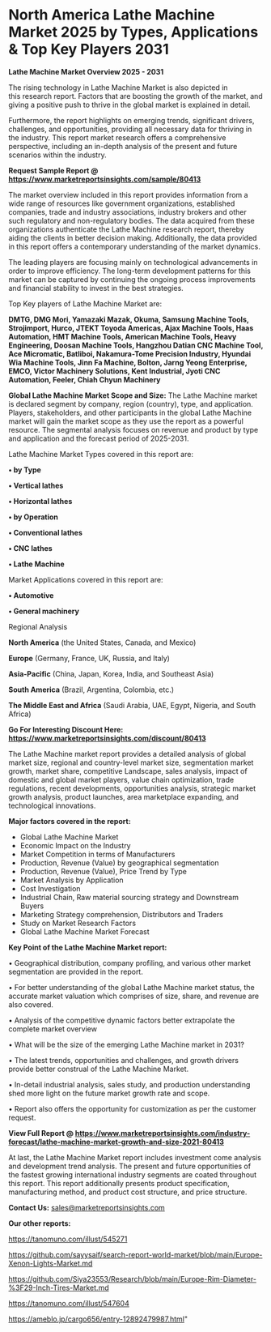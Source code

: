 # North America Lathe Machine Market 2025 by Types, Applications & Top Key Players 2031

<Strong> Lathe Machine Market Overview 2025 - 2031</strong>

The rising technology in Lathe Machine Market is also depicted in this research report. Factors that are boosting the growth of the market, and giving a positive push to thrive in the global market is explained in detail.

Furthermore, the report highlights on emerging trends, significant drivers, challenges, and opportunities, providing all necessary data for thriving in the industry. This report market research offers a comprehensive perspective, including an in-depth analysis of the present and future scenarios within the industry.

<strong>Request Sample Report @ <a href=https://www.marketreportsinsights.com/sample/80413>https://www.marketreportsinsights.com/sample/80413</a></strong>

The market overview included in this report provides information from a wide range of resources like government organizations, established companies, trade and industry associations, industry brokers and other such regulatory and non-regulatory bodies. The data acquired from these organizations authenticate the Lathe Machine research report, thereby aiding the clients in better decision making. Additionally, the data provided in this report offers a contemporary understanding of the market dynamics.

The leading players are focusing mainly on technological advancements in order to improve efficiency. The long-term development patterns for this market can be captured by continuing the ongoing process improvements and financial stability to invest in the best strategies.

Top Key players of Lathe Machine Market are:

<strong>DMTG, DMG Mori, Yamazaki Mazak, Okuma, Samsung Machine Tools, Strojimport, Hurco, JTEKT Toyoda Americas, Ajax Machine Tools, Haas Automation, HMT Machine Tools, American Machine Tools, Heavy Engineering, Doosan Machine Tools, Hangzhou Datian CNC Machine Tool, Ace Micromatic, Batliboi, Nakamura-Tome Precision Industry, Hyundai Wia Machine Tools, Jinn Fa Machine, Bolton, Jarng Yeong Enterprise, EMCO, Victor Machinery Solutions, Kent Industrial, Jyoti CNC Automation, Feeler, Chiah Chyun Machinery</strong>

<strong><b>Global Lathe Machine Market Scope and Size:</b></strong>
The Lathe Machine market is declared segment by company, region (country), type, and application. Players, stakeholders, and other participants in the global Lathe Machine market will gain the market scope as they use the report as a powerful resource. The segmental analysis focuses on revenue and product by type and application and the forecast period of 2025-2031.

Lathe Machine Market Types covered in this report are:

<strong>• by Type

• Vertical lathes

• Horizontal lathes

• by Operation

• Conventional lathes

• CNC lathes

• Lathe Machine</strong>

Market Applications covered in this report are:

<strong>• Automotive

• General machinery</strong> 

Regional Analysis

<strong>North America</strong> (the United States, Canada, and Mexico)

<strong>Europe</strong> (Germany, France, UK, Russia, and Italy)

<strong>Asia-Pacific</strong> (China, Japan, Korea, India, and Southeast Asia)

<strong>South America</strong> (Brazil, Argentina, Colombia, etc.)

<strong>The Middle East and Africa</strong> (Saudi Arabia, UAE, Egypt, Nigeria, and South Africa)

<strong>Go For Interesting Discount Here: <a href=https://www.marketreportsinsights.com/discount/80413>https://www.marketreportsinsights.com/discount/80413</a></strong>

The Lathe Machine market report provides a detailed analysis of global market size, regional and country-level market size, segmentation market growth, market share, competitive Landscape, sales analysis, impact of domestic and global market players, value chain optimization, trade regulations, recent developments, opportunities analysis, strategic market growth analysis, product launches, area marketplace expanding, and technological innovations.

<strong><b>Major factors covered in the report:</b></strong>
<ul>
  <li>Global Lathe Machine Market </li>
  <li>Economic Impact on the Industry</li>
  <li>Market Competition in terms of Manufacturers</li>
  <li>Production, Revenue (Value) by geographical segmentation</li>
  <li>Production, Revenue (Value), Price Trend by Type</li>
  <li>Market Analysis by Application</li>
  <li>Cost Investigation</li>
  <li>Industrial Chain, Raw material sourcing strategy and Downstream Buyers</li>
  <li>Marketing Strategy comprehension, Distributors and Traders</li>
  <li>Study on Market Research Factors</li>
  <li>Global Lathe Machine Market Forecast</li>
</ul>

<strong><b>Key Point of the Lathe Machine Market report:</b></strong>

• Geographical distribution, company profiling, and various other market segmentation are provided in the report.

• For better understanding of the global Lathe Machine market status, the accurate market valuation which comprises of size, share, and revenue are also covered.

• Analysis of the competitive dynamic factors better extrapolate the complete market overview

• What will be the size of the emerging Lathe Machine market in 2031?

• The latest trends, opportunities and challenges, and growth drivers provide better construal of the Lathe Machine Market.

• In-detail industrial analysis, sales study, and production understanding shed more light on the future market growth rate and scope.

• Report also offers the opportunity for customization as per the customer request.

<strong><b>View Full Report @ <a href=https://www.marketreportsinsights.com/industry-forecast/lathe-machine-market-growth-and-size-2021-80413>https://www.marketreportsinsights.com/industry-forecast/lathe-machine-market-growth-and-size-2021-80413</a></b></strong>


At last, the Lathe Machine Market report includes investment come analysis and development trend analysis. The present and future opportunities of the fastest growing international industry segments are coated throughout this report. This report additionally presents product specification, manufacturing method, and product cost structure, and price structure.

<strong>Contact Us:</strong>
sales@marketreportsinsights.com

<strong>Our other reports:</strong>

<a href=https://tanomuno.com/illust/545271>https://tanomuno.com/illust/545271</a>

<a href=https://github.com/sayysaif/search-report-world-market/blob/main/Europe-Xenon-Lights-Market.md>https://github.com/sayysaif/search-report-world-market/blob/main/Europe-Xenon-Lights-Market.md</a>

<a href=https://github.com/Siya23553/Research/blob/main/Europe-Rim-Diameter-%3F29-Inch-Tires-Market.md>https://github.com/Siya23553/Research/blob/main/Europe-Rim-Diameter-%3F29-Inch-Tires-Market.md</a>

<a href=https://tanomuno.com/illust/547604>https://tanomuno.com/illust/547604</a>

<a href=https://ameblo.jp/cargo656/entry-12892479987.html>https://ameblo.jp/cargo656/entry-12892479987.html</a>"
